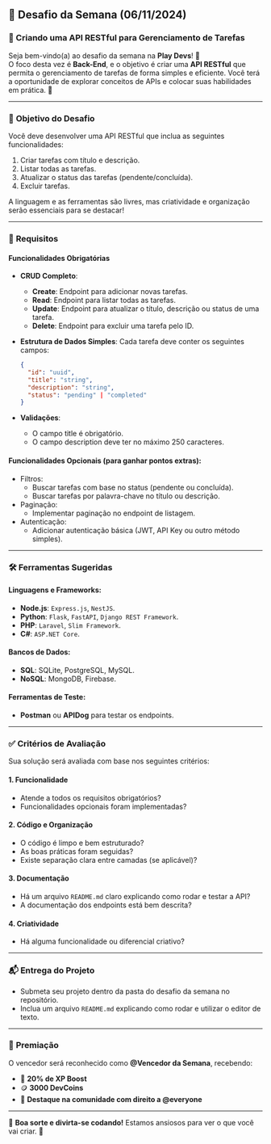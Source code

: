 ## 🎯 Desafio da Semana (06/11/2024)

### 📝 Criando uma API RESTful para Gerenciamento de Tarefas

Seja bem-vindo(a) ao desafio da semana na **Play Devs**! 🎉  
O foco desta vez é **Back-End**, e o objetivo é criar uma **API RESTful** que permita o gerenciamento de tarefas de forma simples e eficiente. Você terá a oportunidade de explorar conceitos de APIs e colocar suas habilidades em prática. 🚀

---

### 🎯 **Objetivo do Desafio**

Você deve desenvolver uma API RESTful que inclua as seguintes funcionalidades:
1. Criar tarefas com título e descrição.
2. Listar todas as tarefas.
3. Atualizar o status das tarefas (pendente/concluída).
4. Excluir tarefas.

A linguagem e as ferramentas são livres, mas criatividade e organização serão essenciais para se destacar!

---

### 🚀 **Requisitos**

#### **Funcionalidades Obrigatórias**
- **CRUD Completo**:
  - **Create**: Endpoint para adicionar novas tarefas.
  - **Read**: Endpoint para listar todas as tarefas.
  - **Update**: Endpoint para atualizar o título, descrição ou status de uma tarefa.
  - **Delete**: Endpoint para excluir uma tarefa pelo ID.
  
- **Estrutura de Dados Simples**:
  Cada tarefa deve conter os seguintes campos:
  ```json
  {
    "id": "uuid",
    "title": "string",
    "description": "string",
    "status": "pending" | "completed"
  }
  ```

- **Validações**:
  - O campo title é obrigatório.
  - O campo description deve ter no máximo 250 caracteres.
  
#### Funcionalidades Opcionais (para ganhar pontos extras):
- Filtros:
  - Buscar tarefas com base no status (pendente ou concluída).
  - Buscar tarefas por palavra-chave no título ou descrição.
- Paginação:
  - Implementar paginação no endpoint de listagem.
- Autenticação:
  - Adicionar autenticação básica (JWT, API Key ou outro método simples).

---

### 🛠️ **Ferramentas Sugeridas**

#### **Linguagens e Frameworks**:
- **Node.js**: `Express.js`, `NestJS`.
- **Python**: `Flask`, `FastAPI`, `Django REST Framework`.
- **PHP**: `Laravel`, `Slim Framework`.
- **C#**: `ASP.NET Core`.

#### **Bancos de Dados**:
- **SQL**: SQLite, PostgreSQL, MySQL.
- **NoSQL**: MongoDB, Firebase.

#### **Ferramentas de Teste**:
- **Postman** ou **APIDog** para testar os endpoints.

---

### ✅ **Critérios de Avaliação**

Sua solução será avaliada com base nos seguintes critérios:

#### **1. Funcionalidade**
- Atende a todos os requisitos obrigatórios?
- Funcionalidades opcionais foram implementadas?

#### **2. Código e Organização**
- O código é limpo e bem estruturado?
- As boas práticas foram seguidas?
- Existe separação clara entre camadas (se aplicável)?

#### **3. Documentação**
- Há um arquivo `README.md` claro explicando como rodar e testar a API?
- A documentação dos endpoints está bem descrita?

#### **4. Criatividade**
- Há alguma funcionalidade ou diferencial criativo?

---

### 📬 **Entrega do Projeto**

- Submeta seu projeto dentro da pasta do desafio da semana no repositório.
- Inclua um arquivo `README.md` explicando como rodar e utilizar o editor de texto.

---

### 🌟 **Premiação**

O vencedor será reconhecido como **@Vencedor da Semana**, recebendo:
- 🧪 **20% de XP Boost**
- 🪙 **3000 DevCoins**
- 📢 **Destaque na comunidade com direito a @everyone**

---

🎉 **Boa sorte e divirta-se codando!** Estamos ansiosos para ver o que você vai criar. 🚀
